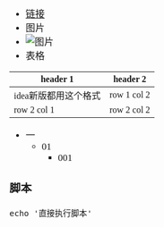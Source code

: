 <span  style="font-family: Simsun,serif; font-size: 17px; ">

- [链接]()
- 图片
- ![图片](https://upload-bbs.mihoyo.com/upload/2022/01/29/75259669/bd9ac37eac9ad6a326bf1fe055ee02b8_5454042101718289056.jpg)
- 表格
  
| header 1     | header 2      |
|--------------|---------------|
| idea新版都用这个格式 | row 1 col 2   |
| row 2 col 1  | row 2 col 2   |

- 一
  - 01
    - 001

### 脚本

~~~shell
echo '直接执行脚本'
~~~
  
</span>